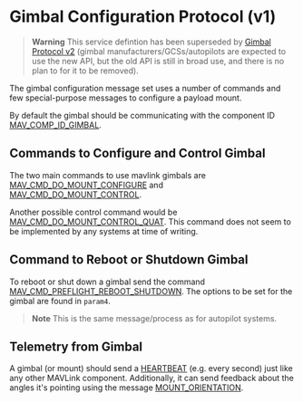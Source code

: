# Gimbal Configuration Protocol (v1)

> **Warning** This service defintion has been superseded by [Gimbal Protocol v2](../services/gimbal.md) (gimbal manufacturers/GCSs/autopilots are expected to use the new API, but the old API is still in broad use, and there is no plan to for it to be removed).

The gimbal configuration message set uses a number of commands and few special-purpose messages to configure a payload mount.

By default the gimbal should be communicating with the component ID [MAV_COMP_ID_GIMBAL](../messages/common.md#MAV_COMP_ID_GIMBAL).

## Commands to Configure and Control Gimbal

The two main commands to use mavlink gimbals are [MAV_CMD_DO_MOUNT_CONFIGURE](../messages/common.md#MAV_CMD_DO_MOUNT_CONFIGURE) and [MAV_CMD_DO_MOUNT_CONTROL](../messages/common.md#MAV_CMD_DO_MOUNT_CONTROL).

Another possible control command would be [MAV_CMD_DO_MOUNT_CONTROL_QUAT](../messages/common.md#MAV_CMD_DO_MOUNT_CONTROL_QUAT). This command does not seem to be implemented by any systems at time of writing.

## Command to Reboot or Shutdown Gimbal

To reboot or shut down a gimbal send the command [MAV_CMD_PREFLIGHT_REBOOT_SHUTDOWN](../messages/common.md#MAV_CMD_PREFLIGHT_REBOOT_SHUTDOWN). The options to be set for the gimbal are found in `param4`.

> **Note** This is the same message/process as for autopilot systems.

## Telemetry from Gimbal

A gimbal (or mount) should send a [HEARTBEAT](../messages/common.md#HEARTBEAT) (e.g. every second) just like any other MAVLink component. Additionally, it can send feedback about the angles it's pointing using the message [MOUNT_ORIENTATION](../messages/common.md#MOUNT_ORIENTATION).

